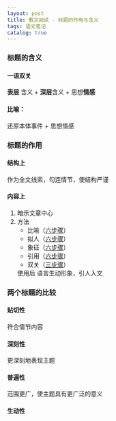 ```yaml
---
layout: post
title: 散文阅读 - 标题的作用与含义
tags: 语文笔记
catalog: true
---
```

### 标题的含义

#### 一语双关

**表层** 含义 + **深层**含义 + 思想**情感**

#### 比喻：

还原本体事件 + 思想情感

### 标题的作用

#### 结构上

作为全文线索，勾连情节，使结构严谨

#### 内容上

<ol>
    <li>暗示文章中心</li>
    <li>
        方法
        <ul>
            <li>比喻（<a href="https://gyj1109.github.io/2016/07/05/Chinese/">六步骤</a>）</li>
            <li>拟人（<a href="https://gyj1109.github.io/2016/07/05/Chinese/">六步骤</a>）</li>
            <li>象征（<a href="https://gyj1109.github.io/2016/07/05/Chinese/">六步骤</a>）</li>
            <li>引用（<a href="https://gyj1109.github.io/2016/07/05/Chinese/">六步骤</a>）</li>
            <li>双关（<a href="https://gyj1109.github.io/2016/07/06/Chinese/#section-1">三步骤</a>）
            </li>
        </ul>
        使用后 语言生动形象，引人入文
    </li>
</ol>

### 两个标题的比较

#### 贴切性

符合情节内容

#### 深刻性

更深刻地表现主题

#### 普遍性

范围更广，使主题具有更广泛的意义

#### 生动性

